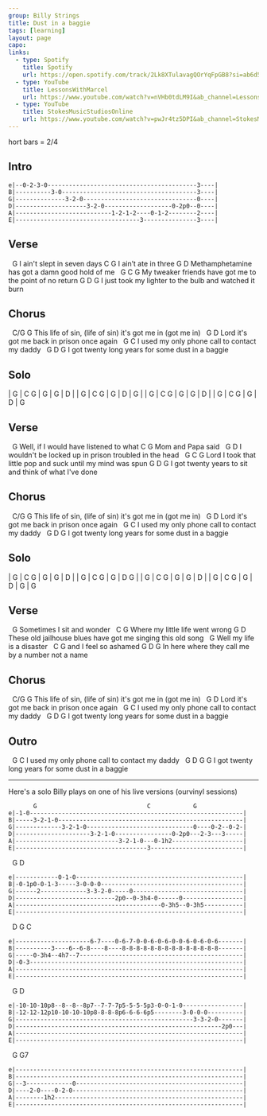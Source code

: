 ```yaml
---
group: Billy Strings
title: Dust in a baggie
tags: [learning]
layout: page
capo: 
links: 
  - type: Spotify
    title: Spotify
    url: https://open.spotify.com/track/2Lk8XTulavagQOrYqFpGB8?si=ab6d5cf7b7744a64
  - type: YouTube
    title: LessonsWithMarcel
    url: https://www.youtube.com/watch?v=nVHb0tdLM9I&ab_channel=LessonsWithMarcel
  - type: YouTube
    title: StokesMusicStudiosOnline
    url: https://www.youtube.com/watch?v=pwJr4tz5DPI&ab_channel=StokesMusicStudiosOnline
---
```


hort bars = 2/4

## Intro

```chordpro
e|--0-2-3-0------------------------------------------3----|
B|----------3-0--------------------------------------3----|
G|--------------3-2-0--------------------------------0----|
D|--------------------3-2-0-------------------0-2p0--0----|
A|---------------------------1-2-1-2----0-1-2--------2----|
E|-----------------------------------3---------------3----|
```

## Verse
&nbsp;       G
I ain't slept in seven days
C              G
I ain’t ate in three
G                                           D
Methamphetamine has got a damn good hold of me
&nbsp;  G                                  C             G
My tweaker friends have got me to the point of no return
G                             D                   G
I just took my lighter to the bulb and watched it burn

## Chorus
&nbsp;            C/G                            G
This life of sin, (life of sin) it's got me in (got me in)
&nbsp;         G                           D
Lord it's got me back in prison once again
&nbsp; G                          C
I used my only phone call to contact my daddy
&nbsp;     G                          D         G
I got twenty long years for some dust in a baggie

## Solo
| G     | C  G  | G     | G  | D     |
| G     | C  G  | G     | D  | G     |
| G     | C  G  | G     | G  | D     |
| G     | C  G  | G     | D  | G

## Verse
&nbsp;     G
Well, if I would have listened to what
C             G
Mom and Papa said
&nbsp; G                                               D
I wouldn't be locked up in prison troubled in the head
&nbsp;      G                               C                G
Lord I took that little pop and suck until my mind was spun
G                             D                  G
I got twenty years to sit and think of what I've done

## Chorus
&nbsp;            C/G                            G
This life of sin, (life of sin) it's got me in (got me in)
&nbsp;         G                           D
Lord it's got me back in prison once again
&nbsp; G                          C
I used my only phone call to contact my daddy
&nbsp;     G                          D         G
I got twenty long years for some dust in a baggie

## Solo
| G     | C  G  | G     | G  | D     |
| G     | C  G  | G     | D  G  |
| G     | C  G  | G     | G  | D     |
| G     | C  G  | G     | D  | G     | G

## Verse
&nbsp;   G
Sometimes I sit and wonder
&nbsp;        C                G
Where my little life went wrong
G                                                    D
These old jailhouse blues have got me singing this old song
&nbsp;       G
Well my life is a disaster
&nbsp;   C           G
and I feel so ashamed
G                               D            G
In here where they call me by a number not a name

## Chorus
&nbsp;            C/G                            G
This life of sin, (life of sin) it's got me in (got me in)
&nbsp;         G                           D
Lord it's got me back in prison once again
&nbsp; G                          C
I used my only phone call to contact my daddy
&nbsp;     G                          D         G
I got twenty long years for some dust in a baggie

## Outro
&nbsp; G                          C
I used my only phone call to contact my daddy
&nbsp;     G                          D         G       G
I got twenty long years for some dust in a baggie

***********************

Here's a solo Billy plays on one of his live versions (ourvinyl sessions)
```chordpro
       G                               C            G
e|-1-0------------------------------------------------------------|
B|-----3-2-1-0----------------------------------------------------|
G|-------------3-2-1-0------------------------------0----0-2--0-2-|
D|---------------------3-2-1-0----------------0-2p0---2-3---3-----|
A|-----------------------------3-2-1-0---0-1h2--------------------|
E|-------------------------------------3--------------------------|
```

&nbsp;  G                                     D
```chordpro
e|------------0-1-0-----------------------------------------------|
B|-0-1p0-0-1-3-----3-0-0-0----------------------------------------|
G|------2-------------3-3-2-0-----0-------------------------------|
D|----------------------------2p0--0-3h4-0------0-----------------|
A|-----------------------------------------0-3h5--0-3h5-----------|
E|----------------------------------------------------------------|
```

&nbsp;  D             G                          C
```chordpro
e|---------------------6-7----0-6-7-0-0-6-0-6-0-0-6-0-6-0-6-------|
B|----------3----6--6-8----8----8-8-8-8-8-8-8-8-8-8-8-8-8-8-------|
G|-----0-3h4--4h7--7----------------------------------------------|
D|-0-3------------------------------------------------------------|
A|----------------------------------------------------------------|
E|----------------------------------------------------------------|
```

&nbsp;  G                                                  D
```chordpro
e|-10-10-10p8--8--8--8p7--7-7-7p5-5-5-5p3-0-0-1-0-----------------|
B|-12-12-12p10-10-10-10p8-8-8-8p6-6-6-6p5--------3-0-0-0----------|
G|--------------------------------------------------3-3-2-0-------|
D|----------------------------------------------------------2p0---|
A|----------------------------------------------------------------|
E|----------------------------------------------------------------|
```

&nbsp;   G             G7
```chordpro
e|----------------------------------------------------------------|
B|----------------------------------------------------------------|
G|--3-------------0-----------------------------------------------|
D|----2-0----0-2-0------------------------------------------------|
A|--------1h2-----------------------------------------------------|
E|----------------------------------------------------------------|
```

